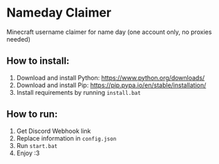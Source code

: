 # Nameday Claimer
Minecraft username claimer for name day (one account only, no proxies needed)


## How to install:
1) Download and install Python: https://www.python.org/downloads/
2) Download and install Pip: https://pip.pypa.io/en/stable/installation/
3) Install requirements by running `install.bat`


## How to run:
1) Get Discord Webhook link
2) Replace information in `config.json`
3) Run `start.bat`
4) Enjoy :3
